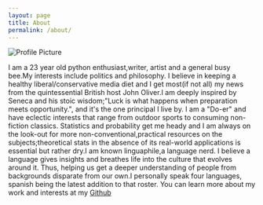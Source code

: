 ```yaml
---
layout: page
title: About
permalink: /about/
---
```


<img src="{{ site.baseurl }}/assets/profile.jpg" title="Profile Picture" class="profile">

I am a 23 year old python enthusiast,writer, artist and a general busy bee.My interests include politics and philosophy.
I  believe in keeping a healthy liberal/conservative media diet and I get most(if not all) my news from the quintessential British host John Oliver.I am deeply inspired by Seneca and his stoic wisdom;"Luck is what happens when preparation meets opportunity.", and it's the one principal I live by. I am a "Do-er" and have eclectic interests that range from outdoor sports to consuming non-fiction classics. Statistics and probability get me heady and I am always on the look-out for more non-conventional,practical resources on the subjects;theoretical stats in the absence of its real-world applications is essential but rather dry.I am known linguaphile,a language nerd. I believe a language gives insights and breathes life into the culture that evolves around it. Thus, helping us get a deeper understanding of people from backgrounds disparate from our own.I personally speak four languages, spanish being the latest addition to that roster.
You can learn more about my work and interests at my [Github](https://github.com/ashm8206)


<!--Centrarium is a custom theme for Jekyll, made by [Ben Centra][bencentra] for his own blog. He'd be humbled if you liked it enough to use it as well! Installation and configuration instructions can be found in the [GitHub repository](https://github.com/bencentra/centrarium).

This page is a good place to write about yourself, your project, your product, or whatever it is your site is for. You can replace the image above, or you can get rid of it entirely. 

You can find out more info about customizing your Jekyll theme, as well as basic Jekyll usage documentation at [jekyllrb.com](http://jekyllrb.com/). And you can find the source code for Jekyll at [github.com/jekyll/jekyll](https://github.com/jekyll/jekyll)

[centrarium]: https://github.com/bencentra/centrarium
[bencentra]: http://bencentra.com
[jekyll]: https://github.com/jekyll/jekyll -->
